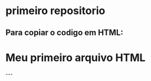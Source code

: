 # primeiro repositorio

Para copiar o codigo em HTML:
---
<html>
  <h1>Meu primeiro arquivo HTML</h1>
</html>
  ---
